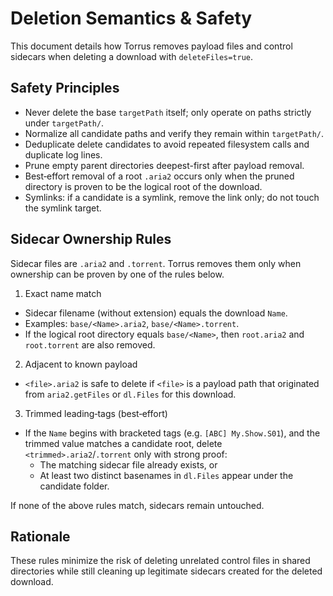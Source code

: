 # Deletion Semantics & Safety

This document details how Torrus removes payload files and control sidecars when deleting a download with `deleteFiles=true`.

## Safety Principles

- Never delete the base `targetPath` itself; only operate on paths strictly under `targetPath/`.
- Normalize all candidate paths and verify they remain within `targetPath/`.
- Deduplicate delete candidates to avoid repeated filesystem calls and duplicate log lines.
- Prune empty parent directories deepest-first after payload removal.
- Best‑effort removal of a root `.aria2` occurs only when the pruned directory is proven to be the logical root of the download.
- Symlinks: if a candidate is a symlink, remove the link only; do not touch the symlink target.

## Sidecar Ownership Rules

Sidecar files are `.aria2` and `.torrent`. Torrus removes them only when ownership can be proven by one of the rules below.

1) Exact name match

- Sidecar filename (without extension) equals the download `Name`.
- Examples: `base/<Name>.aria2`, `base/<Name>.torrent`.
- If the logical root directory equals `base/<Name>`, then `root.aria2` and `root.torrent` are also removed.

2) Adjacent to known payload

- `<file>.aria2` is safe to delete if `<file>` is a payload path that originated from `aria2.getFiles` or `dl.Files` for this download.

3) Trimmed leading‑tags (best‑effort)

- If the `Name` begins with bracketed tags (e.g. `[ABC] My.Show.S01`), and the trimmed value matches a candidate root, delete `<trimmed>.aria2`/`.torrent` only with strong proof:
  - The matching sidecar file already exists, or
  - At least two distinct basenames in `dl.Files` appear under the candidate folder.

If none of the above rules match, sidecars remain untouched.

## Rationale

These rules minimize the risk of deleting unrelated control files in shared directories while still cleaning up legitimate sidecars created for the deleted download.
